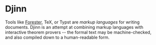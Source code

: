 # Djinn

Tools like [Forester](https://www.jonmsterling.com/index/index.xml), TeX, or Typst are _markup languages_ for writing documents. Djinn is an attempt at combining markup languages with interactive theorem provers -- the formal text may be machine-checked, and also compiled down to a human-readable form.